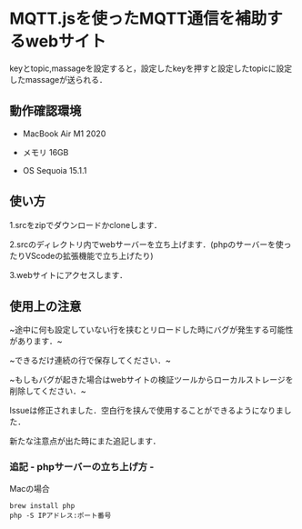 # MQTT.jsを使ったMQTT通信を補助するwebサイト

keyとtopic,massageを設定すると，設定したkeyを押すと設定したtopicに設定したmassageが送られる．

## 動作確認環境

- MacBook Air M1 2020

- メモリ 16GB

- OS Sequoia 15.1.1

## 使い方

1.srcをzipでダウンロードかcloneします．

2.srcのディレクトリ内でwebサーバーを立ち上げます．(phpのサーバーを使ったりVScodeの拡張機能で立ち上げたり)

3.webサイトにアクセスします．

## 使用上の注意

~途中に何も設定していない行を挟むとリロードした時にバグが発生する可能性があります．~

~できるだけ連続の行で保存してください．~

~もしもバグが起きた場合はwebサイトの検証ツールからローカルストレージを削除してください．~

Issueは修正されました．空白行を挟んで使用することができるようになりました．

新たな注意点が出た時にまた追記します．

### 追記 - phpサーバーの立ち上げ方 -

Macの場合

```
brew install php
php -S IPアドレス:ポート番号
```
